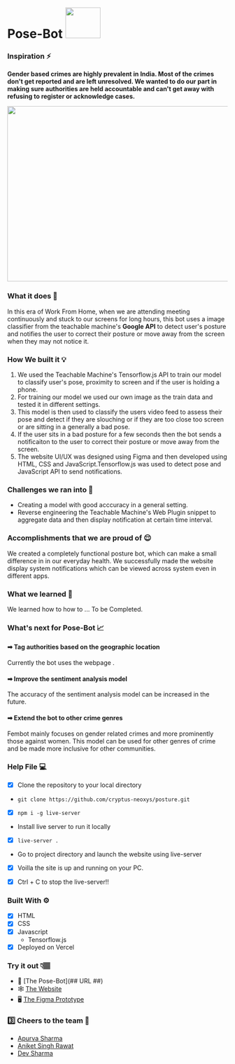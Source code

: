 # Pose-Bot <img src="###" width="80" height = "70" >

### Inspiration ⚡

<strong>Gender based crimes are highly prevalent in India. Most of the crimes don't get reported and are left unresolved. We wanted to do our part in making sure authorities are held accountable and can't get away with refusing to register or acknowledge cases.
</strong>

<p  align="center"><img height= "400" width = "800" src = "## Title Post ##"></p>

### What it does 🤖

In this era of Work From Home, when we are attending meeting continuously and stuck to our screens for long hours, this bot uses a image classifier from the teachable machine's <strong>Google API</strong> to detect user's posture and notifies the user to correct their posture or move away from the screen when they may not notice it.

<!-- First it extracts a certain number of tweets having hashtags related to crime against women, and supporting women. Once the tweets are retrieved, it performs sentiment analysis on them to figure out whether the tweets are spreading awareness about women crimes and empowering women or asking for immediate help and classifies them as 'positive' or 'negative', respectively. It retweets tweets and under tweets asking for help (negative), it tags authorities publicly to increase the visibility of the tweets and bring them to their notice. -->

### How We built it 💡

1. We used the Teachable Machine's Tensorflow.js API to train our model to classify user's pose, proximity to screen and if the user is holding a phone.
2. For training our model we used our own image as the train data and tested it in different settings.
3. This model is then used to classify the users video feed to assess their pose and detect if they are slouching or if they are too close too screen or are sitting in a generally a bad pose.
4. If the user sits in a bad posture for a few seconds then the bot sends a notificaiton to the user to correct their posture or move away from the screen.
5. The website UI/UX was designed using Figma and then developed using HTML, CSS and JavaScript.Tensorflow.js was used to detect pose and JavaScript API to send notifications.

### Challenges we ran into 🧠

- Creating a model with good acccuracy in a general setting.
- Reverse engineering the Teachable Machine's Web Plugin snippet to aggregate data and then display notification at certain time interval.

### Accomplishments that we are proud of 😌

We created a completely functional posture bot, which can make a small difference in in our everyday health. We successfully made the website display system notifications which can be viewed across system even in different apps.

### What we learned 🤩

We learned how to how to ... To be Completed.

### What's next for Pose-Bot 📈

#### ➡ Tag authorities based on the geographic location

Currently the bot uses the webpage .

#### ➡ Improve the sentiment analysis model

The accuracy of the sentiment analysis model can be increased in the future.

#### ➡ Extend the bot to other crime genres

Fembot mainly focuses on gender related crimes and more prominently those against women. This model can be used for other genres of crime and be made more inclusive for other communities.

### Help File 💻

- [x] Clone the repository to your local directory
- `git clone https://github.com/cryptus-neoxys/posture.git`

- [x] `npm i -g live-server`
- Install live server to run it locally

- [x] `live-server .`
- Go to project directory and launch the website using live-server

- [x] Voilla the site is up and running on your PC.

- [x] Ctrl + C to stop the live-server!!

### Built With ⚙

- [x] HTML
- [x] CSS
- [x] Javascript
  - Tensorflow.js
- [x] Deployed on Vercel

### Try it out 👇🏽

- 🤖 [The Pose-Bot](## URL ##)
- 🕸 [The Website](https://Pose-Bot.vercel.app/#home)
- 🖥 [The Figma Prototype](https://www.figma.com/file/utEHzshb9zHSB0v3Kp7Rby/Untitled?node-id=0%3A1)

### 3️⃣ Cheers to the team 🥂

- [Apurva Sharma](https://github.com/Apurva-tech)
- [Aniket Singh Rawat](https://github.com/dikwickley)
- [Dev Sharma](https://github.com/cryptus-neoxys)
